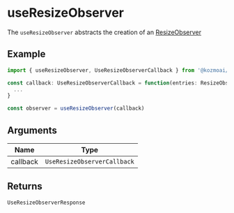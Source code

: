 # useResizeObserver
The `useResizeObserver` abstracts the creation of an [ResizeObserver](https://developer.mozilla.org/en-US/docs/Web/API/ResizeObserver/ResizeObserver) 

## Example
```typescript
import { useResizeObserver, UseResizeObserverCallback } from '@kozmoai/vue-compositions'

const callback: UseResizeObserverCallback = function(entries: ResizeObserverEntry[]) {
  ...
}

const observer = useResizeObserver(callback)

```

## Arguments
| Name     | Type                        |
|----------|-----------------------------|
| callback | `UseResizeObserverCallback` |

## Returns
`UseResizeObserverResponse`
